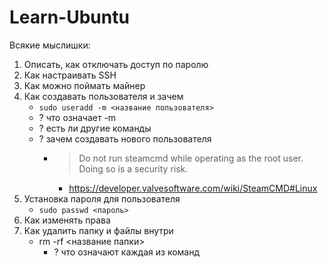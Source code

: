 # Learn-Ubuntu

Всякие мыслишки:
1. Описать, как отключать доступ по паролю
2. Как настраивать SSH
3. Как можно поймать майнер
4. Как создавать пользователя и зачем
    - `sudo useradd -m <название пользователя>`
    - ? что означает -m
    - ? есть ли другие команды
    - ? зачем создавать нового пользователя
        - > Do not run steamcmd while operating as the root user. Doing so is a security risk.
            - https://developer.valvesoftware.com/wiki/SteamCMD#Linux
5. Установка пароля для пользователя
   - `sudo passwd <пароль>`
6. Как изменять права
7. Как удалить папку и файлы внутри
   - rm -rf <название папки>
     - ? что означают каждая из команд
